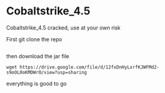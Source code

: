 # Cobaltstrike_4.5
Cobaltstrike_4.5 cracked, use at your own risk

First git clone the repo

``` git clone 
```
then download the jar file

``` wget https://drive.google.com/file/d/12fxDnHyLxrfKJWFMd2-s9oOL0oKMDWrO/view?usp=sharing ```

everything is good to go
